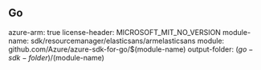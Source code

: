 ## Go

azure-arm: true
license-header: MICROSOFT_MIT_NO_VERSION
module-name: sdk/resourcemanager/elasticsans/armelasticsans
module: github.com/Azure/azure-sdk-for-go/$(module-name)
output-folder: $(go-sdk-folder)/$(module-name)